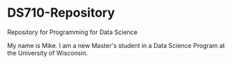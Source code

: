 # DS710-Repository
Repository for Programming for Data Science

My name is Mike. I am a new Master's student in a Data Science Program at the University of Wisconsin.

